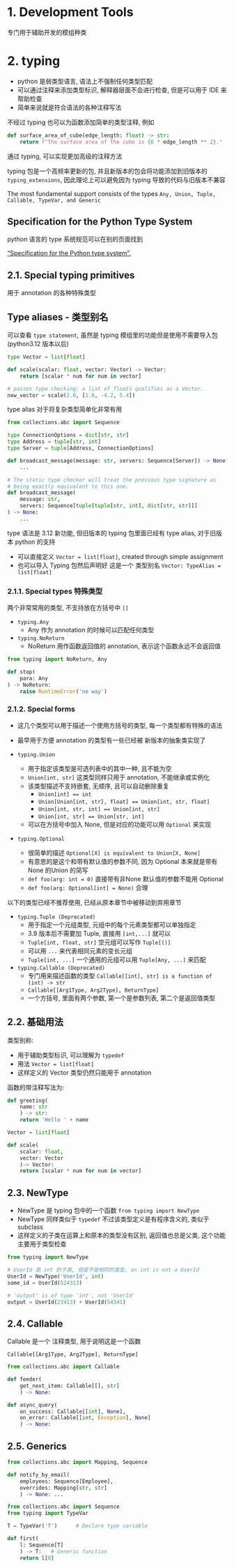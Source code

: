 # 1. Development Tools

专门用于辅助开发的模组种类 

# 2. typing

* python 是弱类型语言, 语法上不强制任何类型匹配
* 可以通过注释来添加类型标识, 解释器层面不会进行检查, 但是可以用于 IDE 来帮助检查
* 简单来说就是符合语法的各种注释写法

不经过 typing 也可以为函数添加简单的类型注释, 例如
```py
def surface_area_of_cube(edge_length: float) -> str:
    return f"The surface area of the cube is {6 * edge_length ** 2}."
```
通过 typing, 可以实现更加高级的注释方法

typing 包是一个高频率更新的包, 并且新版本的包会将功能添加到旧版本的  `typing_extensions`, 因此理论上可以避免因为 typing 导致的代码与旧版本不兼容

The most fundamental support consists of the types `Any, Union, Tuple, Callable, TypeVar, and Generic`

## Specification for the Python Type System

python 语言的 type 系统规范可以在别的页面找到

[“Specification for the Python type system”.](https://typing.readthedocs.io/en/latest/spec/index.html)

## 2.1. Special typing primitives

用于 annotation 的各种特殊类型 

## Type aliases - 类型别名

可以查看 `type statement`, 虽然是 typing 模组里的功能但是使用不需要导入包 (python3.12 版本以后)
```py
type Vector = list[float]

def scale(scalar: float, vector: Vector) -> Vector:
    return [scalar * num for num in vector]

# passes type checking; a list of floats qualifies as a Vector.
new_vector = scale(2.0, [1.0, -4.2, 5.4])
```

type alias 对于将复杂类型简单化非常有用

```py
from collections.abc import Sequence

type ConnectionOptions = dict[str, str]
type Address = tuple[str, int]
type Server = tuple[Address, ConnectionOptions]

def broadcast_message(message: str, servers: Sequence[Server]) -> None:
    ...

# The static type checker will treat the previous type signature as
# being exactly equivalent to this one.
def broadcast_message(
    message: str,
    servers: Sequence[tuple[tuple[str, int], dict[str, str]]]
) -> None:
    ...
```

type 语法是 3.12 新功能, 但旧版本的 typing 包里面已经有 type alias, 对于旧版本 python 的支持
* 可以直接定义 `Vector = list[float]`, created through simple assignment
* 也可以导入 Typing 包然后声明好 这是一个 类型别名 `Vector: TypeAlias = list[float]`

### 2.1.1. Special types 特殊类型

两个非常常用的类型, 不支持放在方括号中 `[]`

* `typing.Any`
  * Any 作为 annotation 的时候可以匹配任何类型
* `typing.NoReturn`
  * NoReturn 用作函数返回值的 annotation, 表示这个函数永远不会返回值

```py
from typing import NoReturn, Any

def stop(
    para: Any
) -> NoReturn:
    raise RuntimeError('no way')
```

### 2.1.2. Special forms

* 这几个类型可以用于描述一个使用方括号的类型, 每一个类型都有特殊的语法
* 最早用于方便 annotation 的类型有一些已经被 新版本的抽象类实现了

* `typing.Union`
  * 用于指定该类型是可选列表中的其中一种, 且不能为空
  * `Union[int, str]` 这类型同样只用于 annotation, 不能继承或实例化
  * 该类型描述不支持嵌套, 无顺序, 且可以自动删除重复
    * `Union[int] == int`
    * `Union[Union[int, str], float] == Union[int, str, float]`
    * `Union[int, str, int] == Union[int, str]`
    * `Union[int, str] == Union[str, int]`
  * 可以在方括号中加入 None, 但是对应的功能可以用 `Optional` 来实现
* `typing.Optional`
  * 很简单的描述 `Optional[X] is equivalent to Union[X, None]`
  * 有意思的是这个和带有默认值的参数不同, 因为 Optional 本来就是带有 None 的Union 的简写
  * `def foo(arg: int = 0)` 直接带有非None 默认值的参数不能用 Optional
  * `def foo(arg: Optional[int] = None)` 合理





以下的类型已经不推荐使用, 已经从原本章节中被移动到弃用章节
* `typing.Tuple (Deprecated) `
  * 用于指定一个元组类型, 元组中的每个元素类型都可以单独指定
  * 3.9 版本后不需要加 Tuple, 直接用 `[int,...]` 就可以
  * `Tuple[int, float, str]`  空元组可以写作 `Tuple[()]`
  * 可以用 `...` 来代表相同元素的变长元组
  * `Tuple[int, ...]`  一个通用的元组可以用 `Tuple[Any, ...]` 来匹配
* `typing.Callable (Deprecated)`
  * 专门用来描述函数的类型 `Callable[[int], str] is a function of (int) -> str`
  * `Callable[[Arg1Type, Arg2Type], ReturnType]`
  * 一个方括号, 里面有两个参数, 第一个是参数列表, 第二个是返回值类型


## 2.2. 基础用法

类型别称:
* 用于辅助类型标识, 可以理解为 `typedef`
* 用法 `Vector = list[float]`
* 这样定义的 Vector 类型仍然只能用于 annotation 

函数的带注释写法为:

```py
def greeting(
    name: str
    ) -> str:
    return 'Hello ' + name

Vector = list[float]

def scale(
    scalar: float, 
    vector: Vector
    )-> Vector:
    return [scalar * num for num in vector]
```

## 2.3. NewType

* NewType 是 typing 包中的一个函数 `from typing import NewType`
* NewType 同样类似于 `typedef` 不过该类型定义是有程序含义的, 类似于 subclass
* 这样定义的子类在运算上和原本的类型没有区别, 返回值也总是父类, 这个功能主要用于类型检查


```py
from typing import NewType

# UserId 是 int 的子类, 但是不是相同的类型, an int is not a UserId
UserId = NewType('UserId', int)
some_id = UserId(524313)

# 'output' is of type 'int', not 'UserId'
output = UserId(23413) + UserId(54341)
```

## 2.4. Callable

Callable 是一个 注释类型, 用于说明这是一个函数

`Callable[[Arg1Type, Arg2Type], ReturnType]`

```py
from collections.abc import Callable

def feeder(
    get_next_item: Callable[[], str]
    ) -> None:

def async_query(
    on_success: Callable[[int], None],
    on_error: Callable[[int, Exception], None]
    ) -> None:
```

## 2.5. Generics

```py
from collections.abc import Mapping, Sequence

def notify_by_email(
    employees: Sequence[Employee],
    overrides: Mapping[str, str]
    ) -> None: ...

from collections.abc import Sequence
from typing import TypeVar

T = TypeVar('T')      # Declare type variable

def first(
    l: Sequence[T]
    ) -> T:   # Generic function
    return l[0]
```